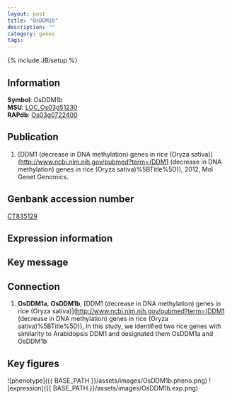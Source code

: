 ```yaml
---
layout: post
title: "OsDDM1b"
description: ""
category: genes
tags: 
---
```

{% include JB/setup %}

## Information
__Symbol__: OsDDM1b  
__MSU__: [LOC_Os03g51230](http://rice.plantbiology.msu.edu/cgi-bin/ORF_infopage.cgi?orf=LOC_Os03g51230)  
__RAPdb__: [Os03g0722400](http://rapdb.dna.affrc.go.jp/viewer/gbrowse_details/irgsp1?name=Os03g0722400)  

## Publication
1. [DDM1 (decrease in DNA methylation) genes in rice (Oryza sativa)](http://www.ncbi.nlm.nih.gov/pubmed?term=(DDM1 (decrease in DNA methylation) genes in rice (Oryza sativa)%5BTitle%5D)), 2012, Mol Genet Genomics.

## Genbank accession number
[CT835129](http://www.ncbi.nlm.nih.gov/nuccore/CT835129)

## Expression information

## Key message

## Connection
1. __OsDDM1a__, __OsDDM1b__, [DDM1 (decrease in DNA methylation) genes in rice (Oryza sativa)](http://www.ncbi.nlm.nih.gov/pubmed?term=(DDM1 (decrease in DNA methylation) genes in rice (Oryza sativa)%5BTitle%5D)),  In this study, we identified two rice genes with similarity to Arabidopsis DDM1 and designated them OsDDM1a and OsDDM1b

## Key figures
![phenotype]({{ BASE_PATH }}/assets/images/OsDDM1b.pheno.png)
![expression]({{ BASE_PATH }}/assets/images/OsDDM1b.exp.png)


